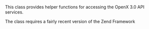 This class provides helper functions for accessing the OpenX 3.0 API services.

The class requires a fairly recent version of the Zend Framework
